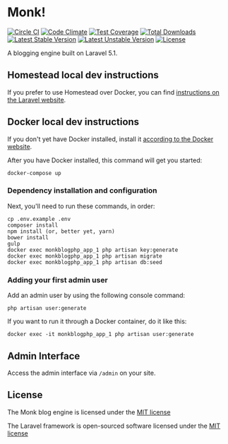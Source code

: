 # Monk!

[![Circle CI](https://circleci.com/gh/monkblog/monkblog-php.svg?style=svg)](https://circleci.com/gh/monkblog/monkblog-php)
[![Code Climate](https://codeclimate.com/github/monkblog/monkblog-php/badges/gpa.svg)](https://codeclimate.com/github/monkblog/monkblog-php)
[![Test Coverage](https://codeclimate.com/github/monkblog/monkblog-php/badges/coverage.svg)](https://codeclimate.com/github/monkblog/monkblog-php/coverage)
[![Total Downloads](https://poser.pugx.org/monkblog/monkblog-php/d/total.svg)](https://packagist.org/packages/monkblog/monkblog-php)
[![Latest Stable Version](https://poser.pugx.org/monkblog/monkblog-php/v/stable.svg)](https://packagist.org/packages/monkblog/monkblog-php)
[![Latest Unstable Version](https://poser.pugx.org/monkblog/monkblog-php/v/unstable.svg)](https://packagist.org/packages/monkblog/monkblog-php)
[![License](https://poser.pugx.org/monkblog/monkblog-php/license.svg)](https://packagist.org/packages/monkblog/monkblog-php)

A blogging engine built on Laravel 5.1.

## Homestead local dev instructions

If you prefer to use Homestead over Docker, you can find [instructions on the Laravel website](http://laravel.com/docs/5.1/homestead).

## Docker local dev instructions

If you don't yet have Docker installed, install it [according to the Docker website](https://www.docker.com).

After you have Docker installed, this command will get you started:

    docker-compose up

### Dependency installation and configuration

Next, you'll need to run these commands, in order:

```
cp .env.example .env
composer install
npm install (or, better yet, yarn)
bower install
gulp
docker exec monkblogphp_app_1 php artisan key:generate
docker exec monkblogphp_app_1 php artisan migrate
docker exec monkblogphp_app_1 php artisan db:seed
```

### Adding your first admin user

Add an admin user by using the following console command:

```
php artisan user:generate
```

If you want to run it through a Docker container, do it like this:

```
docker exec -it monkblogphp_app_1 php artisan user:generate
```

## Admin Interface

Access the admin interface via `/admin` on your site.

## License

The Monk blog engine is licensed under the  [MIT license](http://opensource.org/licenses/MIT)

The Laravel framework is open-sourced software licensed under the [MIT license](http://opensource.org/licenses/MIT)

